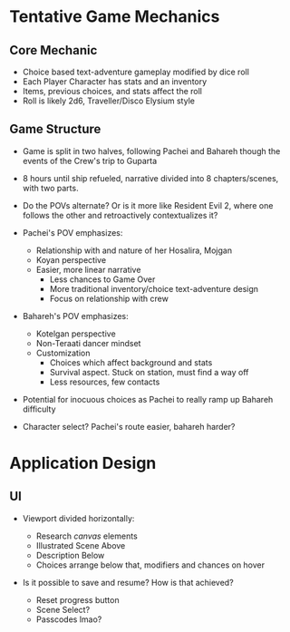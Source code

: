 # Tentative Game Mechanics

## Core Mechanic

- Choice based text-adventure gameplay modified by dice roll
- Each Player Character has stats and an inventory
- Items, previous choices, and stats affect the roll
- Roll is likely 2d6, Traveller/Disco Elysium style


## Game Structure

- Game is split in two halves, following Pachei and Bahareh though the events of the Crew's trip to Guparta
- 8 hours until ship refueled, narrative divided into 8 chapters/scenes, with two parts.
- Do the POVs alternate? Or is it more like Resident Evil 2, where one follows the other and retroactively contextualizes it?

- Pachei's POV emphasizes: 
    - Relationship with and nature of her Hosalira, Mojgan
    - Koyan perspective
    - Easier, more linear narrative
        - Less chances to Game Over
        - More traditional inventory/choice text-adventure design
        - Focus on relationship with crew
- Bahareh's POV emphasizes:
    - Kotelgan perspective
    - Non-Teraati dancer mindset
    - Customization
        - Choices which affect background and stats
        - Survival aspect. Stuck on station, must find a way off
        - Less resources, few contacts
- Potential for inocuous choices as Pachei to really ramp up Bahareh difficulty
- Character select? Pachei's route easier, bahareh harder?

# Application Design

## UI

- Viewport divided horizontally:
    - Research *canvas* elements
    - Illustrated Scene Above
    - Description Below
    - Choices arrange below that, modifiers and chances on hover

- Is it possible to save and resume? How is that achieved?
    - Reset progress button
    - Scene Select?
    - Passcodes lmao?

